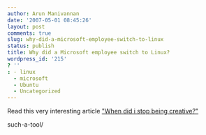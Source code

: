 ```yaml
---
author: Arun Manivannan
date: '2007-05-01 08:45:26'
layout: post
comments: true
slug: why-did-a-microsoft-employee-switch-to-linux
status: publish
title: Why did a Microsoft employee switch to Linux?
wordpress_id: '215'
? ''
: - linux
  - microsoft
  - Ubuntu
  - Uncategorized
---
```


Read this very interesting article ["When did i stop being creative?"][1]

   [1]: http://makingtheswitch.wordpress.com/2007/04/28/when-did-i-become-
such-a-tool/

